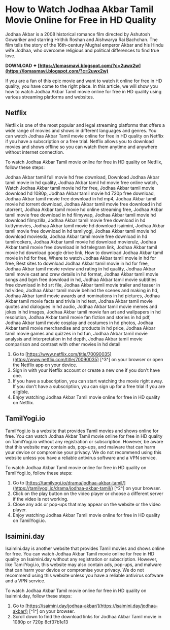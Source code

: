 
 
# How to Watch Jodhaa Akbar Tamil Movie Online for Free in HD Quality
 
Jodhaa Akbar is a 2008 historical romance film directed by Ashutosh Gowariker and starring Hrithik Roshan and Aishwarya Rai Bachchan. The film tells the story of the 16th-century Mughal emperor Akbar and his Hindu wife Jodhaa, who overcome religious and political differences to find true love.
 
**DOWNLOAD ✦ [https://lomasmavi.blogspot.com/?c=2uwx2w](https://lomasmavi.blogspot.com/?c=2uwx2w)**


 
If you are a fan of this epic movie and want to watch it online for free in HD quality, you have come to the right place. In this article, we will show you how to watch Jodhaa Akbar Tamil movie online for free in HD quality using various streaming platforms and websites.
 
## Netflix
 
Netflix is one of the most popular and legal streaming platforms that offers a wide range of movies and shows in different languages and genres. You can watch Jodhaa Akbar Tamil movie online for free in HD quality on Netflix if you have a subscription or a free trial. Netflix allows you to download movies and shows offline so you can watch them anytime and anywhere without internet connection.
 
To watch Jodhaa Akbar Tamil movie online for free in HD quality on Netflix, follow these steps:
 
Jodhaa Akbar tamil full movie hd free download,  Download Jodhaa Akbar tamil movie in hd quality,  Jodhaa Akbar tamil hd movie free online watch,  Watch Jodhaa Akbar tamil movie hd for free,  Jodhaa Akbar tamil movie download hd 1080p,  Jodhaa Akbar tamil movie hd 720p free download,  Jodhaa Akbar tamil movie free download in hd mp4,  Jodhaa Akbar tamil movie hd torrent download,  Jodhaa Akbar tamil movie free download in hd utorrent,  Jodhaa Akbar tamil movie hd online streaming free,  Jodhaa Akbar tamil movie free download in hd filmywap,  Jodhaa Akbar tamil movie hd download filmyzilla,  Jodhaa Akbar tamil movie free download in hd kuttymovies,  Jodhaa Akbar tamil movie hd download isaimini,  Jodhaa Akbar tamil movie free download in hd tamilyogi,  Jodhaa Akbar tamil movie hd download moviesda,  Jodhaa Akbar tamil movie free download in hd tamilrockers,  Jodhaa Akbar tamil movie hd download movierulz,  Jodhaa Akbar tamil movie free download in hd telegram link,  Jodhaa Akbar tamil movie hd download google drive link,  How to download Jodhaa Akbar tamil movie in hd for free,  Where to watch Jodhaa Akbar tamil movie in hd for free,  Best sites to download Jodhaa Akbar tamil movie in hd for free,  Jodhaa Akbar tamil movie review and rating in hd quality,  Jodhaa Akbar tamil movie cast and crew details in hd format,  Jodhaa Akbar tamil movie songs and bgm free download in hd,  Jodhaa Akbar tamil movie subtitles free download in hd srt file,  Jodhaa Akbar tamil movie trailer and teaser in hd video,  Jodhaa Akbar tamil movie behind the scenes and making in hd,  Jodhaa Akbar tamil movie awards and nominations in hd pictures,  Jodhaa Akbar tamil movie facts and trivia in hd text,  Jodhaa Akbar tamil movie quotes and dialogues in hd audio,  Jodhaa Akbar tamil movie memes and jokes in hd images,  Jodhaa Akbar tamil movie fan art and wallpapers in hd resolution,  Jodhaa Akbar tamil movie fan fiction and stories in hd pdf,  Jodhaa Akbar tamil movie cosplay and costumes in hd photos,  Jodhaa Akbar tamil movie merchandise and products in hd price,  Jodhaa Akbar tamil movie games and quizzes in hd fun,  Jodhaa Akbar tamil movie analysis and interpretation in hd depth,  Jodhaa Akbar tamil movie comparison and contrast with other movies in hd detail
 
1. Go to [https://www.netflix.com/title/70090035](https://www.netflix.com/title/70090035) [^3^] on your browser or open the Netflix app on your device.
2. Sign in with your Netflix account or create a new one if you don't have one.
3. If you have a subscription, you can start watching the movie right away. If you don't have a subscription, you can sign up for a free trial if you are eligible.
4. Enjoy watching Jodhaa Akbar Tamil movie online for free in HD quality on Netflix.

## TamilYogi.io
 
TamilYogi.io is a website that provides Tamil movies and shows online for free. You can watch Jodhaa Akbar Tamil movie online for free in HD quality on TamilYogi.io without any registration or subscription. However, be aware that this website may contain ads, pop-ups, and malware that can harm your device or compromise your privacy. We do not recommend using this website unless you have a reliable antivirus software and a VPN service.
 
To watch Jodhaa Akbar Tamil movie online for free in HD quality on TamilYogi.io, follow these steps:

1. Go to [https://tamilyogi.io/drama/jodhaa-akbar-tamil/](https://tamilyogi.io/drama/jodhaa-akbar-tamil/) [^2^] on your browser.
2. Click on the play button on the video player or choose a different server if the video is not working.
3. Close any ads or pop-ups that may appear on the website or the video player.
4. Enjoy watching Jodhaa Akbar Tamil movie online for free in HD quality on TamilYogi.io.

## Isaimini.day
 
Isaimini.day is another website that provides Tamil movies and shows online for free. You can watch Jodhaa Akbar Tamil movie online for free in HD quality on Isaimini.day without any registration or subscription. However, like TamilYogi.io, this website may also contain ads, pop-ups, and malware that can harm your device or compromise your privacy. We do not recommend using this website unless you have a reliable antivirus software and a VPN service.
 
To watch Jodhaa Akbar Tamil movie online for free in HD quality on Isaimini.day, follow these steps:

1. Go to [https://isaimini.day/jodhaa-akbar/](https://isaimini.day/jodhaa-akbar/) [^1^] on your browser.
2. Scroll down to find the download links for Jodhaa Akbar Tamil movie in 1080p or 720p 8cf37b1e13


